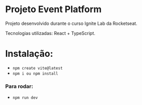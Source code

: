 # Projeto Event Platform

Projeto desenvolvido durante o curso Ignite Lab da Rocketseat.

Tecnologias utilizadas: React + TypeScript.

# Instalação:

- `npm create vite@latest`
- `npm i ou npm install`

### Para rodar:

- `npm run dev`
